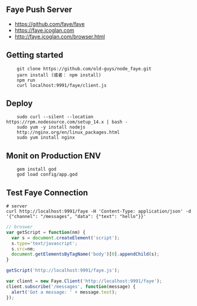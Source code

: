 ## Faye Push Server

- https://github.com/faye/faye
- https://faye.jcoglan.com
- http://faye.jcoglan.com/browser.html

## Getting started

        git clone https://github.com/old-guys/node_faye.git
        yarn install (或者： npm install)
        npm run
        curl localhost:9991/faye/client.js

## Deploy

        sudo curl --silent --location https://rpm.nodesource.com/setup_14.x | bash -
        sudo yum -y install nodejs
        http://nginx.org/en/linux_packages.html
        sudo yum install nginx

## Monit on Production ENV

        gem install god
        god load config/app.god

## Test Faye Connection

```shell
# server
curl http://localhost:9991/faye -H 'Content-Type: application/json' -d '{"channel": "/messages", "data": {"text": "hello"}}'
```

```js
// broswer
var getScript = function(nm) {
  var s = document.createElement('script');
  s.type='text/javascript';
  s.src=nm;
  document.getElementsByTagName('body')[0].appendChild(s);
}

getScript('http://localhost:9991/faye.js');

var client = new Faye.Client('http://localhost:9991/faye');
client.subscribe('/messages', function(message) {
  alert('Got a message: ' + message.text);
});
```